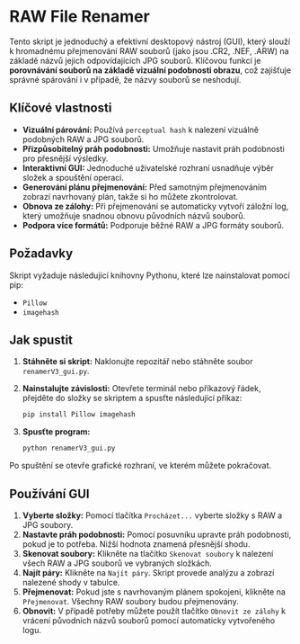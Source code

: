 # RAW File Renamer

Tento skript je jednoduchý a efektivní desktopový nástroj (GUI), který slouží k hromadnému přejmenování RAW souborů (jako jsou .CR2, .NEF, .ARW) na základě názvů jejich odpovídajících JPG souborů. Klíčovou funkcí je **porovnávání souborů na základě vizuální podobnosti obrazu**, což zajišťuje správné spárování i v případě, že názvy souborů se neshodují.

## Klíčové vlastnosti

* **Vizuální párování:** Používá `perceptual hash` k nalezení vizuálně podobných RAW a JPG souborů.
* **Přizpůsobitelný práh podobnosti:** Umožňuje nastavit práh podobnosti pro přesnější výsledky.
* **Interaktivní GUI:** Jednoduché uživatelské rozhraní usnadňuje výběr složek a spouštění operací.
* **Generování plánu přejmenování:** Před samotným přejmenováním zobrazí navrhovaný plán, takže si ho můžete zkontrolovat.
* **Obnova ze zálohy:** Při přejmenování se automaticky vytvoří záložní log, který umožňuje snadnou obnovu původních názvů souborů.
* **Podpora více formátů:** Podporuje běžné RAW a JPG formáty souborů.

## Požadavky

Skript vyžaduje následující knihovny Pythonu, které lze nainstalovat pomocí pip:

* `Pillow`
* `imagehash`

## Jak spustit

1.  **Stáhněte si skript:** Naklonujte repozitář nebo stáhněte soubor `renamerV3_gui.py`.
2.  **Nainstalujte závislosti:** Otevřete terminál nebo příkazový řádek, přejděte do složky se skriptem a spusťte následující příkaz:

    ```bash
    pip install Pillow imagehash
    ```

3.  **Spusťte program:**

    ```bash
    python renamerV3_gui.py
    ```

Po spuštění se otevře grafické rozhraní, ve kterém můžete pokračovat.

## Používání GUI

1.  **Vyberte složky:** Pomocí tlačítka `Procházet...` vyberte složky s RAW a JPG soubory.
2.  **Nastavte práh podobnosti:** Pomocí posuvníku upravte práh podobnosti, pokud je to potřeba. Nižší hodnota znamená přesnější shodu.
3.  **Skenovat soubory:** Klikněte na tlačítko `Skenovat soubory` k nalezení všech RAW a JPG souborů ve vybraných složkách.
4.  **Najít páry:** Klikněte na `Najít páry`. Skript provede analýzu a zobrazí nalezené shody v tabulce.
5.  **Přejmenovat:** Pokud jste s navrhovaným plánem spokojeni, klikněte na `Přejmenovat`. Všechny RAW soubory budou přejmenovány.
6.  **Obnovit:** V případě potřeby můžete použít tlačítko `Obnovit ze zálohy` k vrácení původních názvů souborů pomocí automaticky vytvořeného logu.
